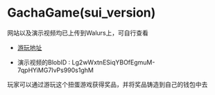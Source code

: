 # GachaGame(sui_version)

网站以及演示视频均已上传到Walurs上，可自行查看

- [游玩地址](https://starrydesert.walrus.site/)

- 演示视频的BlobID : Lg2wWxtnESiqYBOfEgmuM-7qpHYiMG7IvPs990s1ghM

玩家可以通过游玩这个扭蛋游戏获得奖品，并将奖品铸造到自己的钱包中去

